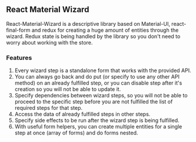 ## React Material Wizard

React-Material-Wizard is a descriptive library based on Material-UI, react-final-form and redux for creating a huge amount of entities through the wizard. Redux state is being handled by the library so you don't need to worry about working with the store.

### Features
1. Every wizard step is a standalone form that works with the provided API.
2. You can always go back and do put (or specify to use any other API method) on an already fulfilled step, or you can disable step after it's creation so you will not be able to update it.
3. Specify dependencies between wizard steps, so you will not be able to proceed to the specific step before you are not fulfilled the list of required steps for that step.
4. Access the data of already fulfilled steps in other steps.
5. Specify side effects to be run after the wizard step is being fulfilled.
6. With useful form helpers, you can create multiple entities for a single step at once (array of forms) and do forms nested.
